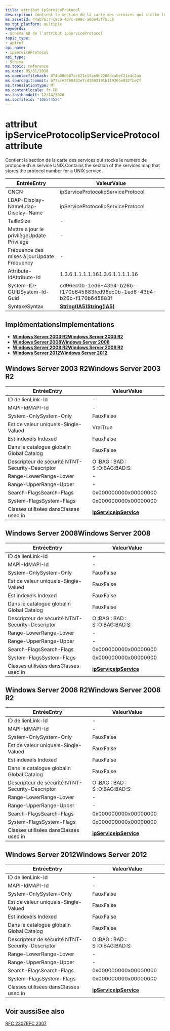```yaml
---
title: attribut ipServiceProtocol
description: Contient la section de la carte des services qui stocke le numéro de protocole d’un service UNIX.
ms.assetid: 44ab7637-c9c0-4d7c-898c-a9de45f75ccb
ms.tgt_platform: multiple
keywords:
- Schéma AD de l’attribut ipServiceProtocol
topic_type:
- apiref
api_name:
- ipServiceProtocol
api_type:
- Schema
ms.topic: reference
ms.date: 05/31/2018
ms.openlocfilehash: 874b08d687ac621e15ae9b2268dcabef21e4c2aa
ms.sourcegitcommit: b77ace27b0432e7cd3863191b11926be032fbe2f
ms.translationtype: MT
ms.contentlocale: fr-FR
ms.lasthandoff: 12/14/2020
ms.locfileid: "106544524"
---
```

# <a name="ipserviceprotocol-attribute"></a><span data-ttu-id="28f53-104">attribut ipServiceProtocol</span><span class="sxs-lookup"><span data-stu-id="28f53-104">ipServiceProtocol attribute</span></span>

<span data-ttu-id="28f53-105">Contient la section de la carte des services qui stocke le numéro de protocole d’un service UNIX.</span><span class="sxs-lookup"><span data-stu-id="28f53-105">Contains the section of the services map that stores the protocol number for a UNIX service.</span></span>



| <span data-ttu-id="28f53-106">Entrée</span><span class="sxs-lookup"><span data-stu-id="28f53-106">Entry</span></span> | <span data-ttu-id="28f53-107">Valeur</span><span class="sxs-lookup"><span data-stu-id="28f53-107">Value</span></span> |
|-------------------|--------------------------------------|
| <span data-ttu-id="28f53-108">CN</span><span class="sxs-lookup"><span data-stu-id="28f53-108">CN</span></span>                | <span data-ttu-id="28f53-109">ipServiceProtocol</span><span class="sxs-lookup"><span data-stu-id="28f53-109">ipServiceProtocol</span></span>                    |
| <span data-ttu-id="28f53-110">LDAP-Display-Name</span><span class="sxs-lookup"><span data-stu-id="28f53-110">Ldap-Display-Name</span></span> | <span data-ttu-id="28f53-111">ipServiceProtocol</span><span class="sxs-lookup"><span data-stu-id="28f53-111">ipServiceProtocol</span></span>                    |
| <span data-ttu-id="28f53-112">Taille</span><span class="sxs-lookup"><span data-stu-id="28f53-112">Size</span></span>              | \-                                   |
| <span data-ttu-id="28f53-113">Mettre à jour le privilège</span><span class="sxs-lookup"><span data-stu-id="28f53-113">Update Privilege</span></span>  | \-                                   |
| <span data-ttu-id="28f53-114">Fréquence des mises à jour</span><span class="sxs-lookup"><span data-stu-id="28f53-114">Update Frequency</span></span>  | \-                                   |
| <span data-ttu-id="28f53-115">Attribute-Id</span><span class="sxs-lookup"><span data-stu-id="28f53-115">Attribute-Id</span></span>      | <span data-ttu-id="28f53-116">1.3.6.1.1.1.1.16</span><span class="sxs-lookup"><span data-stu-id="28f53-116">1.3.6.1.1.1.1.16</span></span>                     |
| <span data-ttu-id="28f53-117">System-ID-GUID</span><span class="sxs-lookup"><span data-stu-id="28f53-117">System-Id-Guid</span></span>    | <span data-ttu-id="28f53-118">cd96ec0b-1ed6-43b4-b26b-f170b645883f</span><span class="sxs-lookup"><span data-stu-id="28f53-118">cd96ec0b-1ed6-43b4-b26b-f170b645883f</span></span> |
| <span data-ttu-id="28f53-119">Syntaxe</span><span class="sxs-lookup"><span data-stu-id="28f53-119">Syntax</span></span>            | [<span data-ttu-id="28f53-120">**String(IA5)**</span><span class="sxs-lookup"><span data-stu-id="28f53-120">**String(IA5)**</span></span>](s-string-ia5.md)  |



## <a name="implementations"></a><span data-ttu-id="28f53-121">Implémentations</span><span class="sxs-lookup"><span data-stu-id="28f53-121">Implementations</span></span>

-   [<span data-ttu-id="28f53-122">**Windows Server 2003 R2**</span><span class="sxs-lookup"><span data-stu-id="28f53-122">**Windows Server 2003 R2**</span></span>](#windows-server-2003-r2)
-   [<span data-ttu-id="28f53-123">**Windows Server 2008**</span><span class="sxs-lookup"><span data-stu-id="28f53-123">**Windows Server 2008**</span></span>](#windows-server-2008)
-   [<span data-ttu-id="28f53-124">**Windows Server 2008 R2**</span><span class="sxs-lookup"><span data-stu-id="28f53-124">**Windows Server 2008 R2**</span></span>](#windows-server-2008-r2)
-   [<span data-ttu-id="28f53-125">**Windows Server 2012**</span><span class="sxs-lookup"><span data-stu-id="28f53-125">**Windows Server 2012**</span></span>](#windows-server-2012)

## <a name="windows-server-2003-r2"></a><span data-ttu-id="28f53-126">Windows Server 2003 R2</span><span class="sxs-lookup"><span data-stu-id="28f53-126">Windows Server 2003 R2</span></span>



| <span data-ttu-id="28f53-127">Entrée</span><span class="sxs-lookup"><span data-stu-id="28f53-127">Entry</span></span> | <span data-ttu-id="28f53-128">Valeur</span><span class="sxs-lookup"><span data-stu-id="28f53-128">Value</span></span> |
|------------------------|---------------------------------------------|
| <span data-ttu-id="28f53-129">ID de lien</span><span class="sxs-lookup"><span data-stu-id="28f53-129">Link-Id</span></span>                | \-                                          |
| <span data-ttu-id="28f53-130">MAPI-Id</span><span class="sxs-lookup"><span data-stu-id="28f53-130">MAPI-Id</span></span>                | \-                                          |
| <span data-ttu-id="28f53-131">System-Only</span><span class="sxs-lookup"><span data-stu-id="28f53-131">System-Only</span></span>            | <span data-ttu-id="28f53-132">Faux</span><span class="sxs-lookup"><span data-stu-id="28f53-132">False</span></span>                                       |
| <span data-ttu-id="28f53-133">Est de valeur unique</span><span class="sxs-lookup"><span data-stu-id="28f53-133">Is-Single-Valued</span></span>       | <span data-ttu-id="28f53-134">Vrai</span><span class="sxs-lookup"><span data-stu-id="28f53-134">True</span></span>                                        |
| <span data-ttu-id="28f53-135">Est indexé</span><span class="sxs-lookup"><span data-stu-id="28f53-135">Is Indexed</span></span>             | <span data-ttu-id="28f53-136">Faux</span><span class="sxs-lookup"><span data-stu-id="28f53-136">False</span></span>                                       |
| <span data-ttu-id="28f53-137">Dans le catalogue global</span><span class="sxs-lookup"><span data-stu-id="28f53-137">In Global Catalog</span></span>      | <span data-ttu-id="28f53-138">Faux</span><span class="sxs-lookup"><span data-stu-id="28f53-138">False</span></span>                                       |
| <span data-ttu-id="28f53-139">Descripteur de sécurité NT</span><span class="sxs-lookup"><span data-stu-id="28f53-139">NT-Security-Descriptor</span></span> | <span data-ttu-id="28f53-140">O :BAG : BAD : S :</span><span class="sxs-lookup"><span data-stu-id="28f53-140">O:BAG:BAD:S:</span></span>                                |
| <span data-ttu-id="28f53-141">Range-Lower</span><span class="sxs-lookup"><span data-stu-id="28f53-141">Range-Lower</span></span>            | \-                                          |
| <span data-ttu-id="28f53-142">Range-Upper</span><span class="sxs-lookup"><span data-stu-id="28f53-142">Range-Upper</span></span>            | \-                                          |
| <span data-ttu-id="28f53-143">Search-Flags</span><span class="sxs-lookup"><span data-stu-id="28f53-143">Search-Flags</span></span>           | <span data-ttu-id="28f53-144">0x00000000</span><span class="sxs-lookup"><span data-stu-id="28f53-144">0x00000000</span></span>                                  |
| <span data-ttu-id="28f53-145">System-Flags</span><span class="sxs-lookup"><span data-stu-id="28f53-145">System-Flags</span></span>           | <span data-ttu-id="28f53-146">0x00000000</span><span class="sxs-lookup"><span data-stu-id="28f53-146">0x00000000</span></span>                                  |
| <span data-ttu-id="28f53-147">Classes utilisées dans</span><span class="sxs-lookup"><span data-stu-id="28f53-147">Classes used in</span></span>        | [<span data-ttu-id="28f53-148">**ipService**</span><span class="sxs-lookup"><span data-stu-id="28f53-148">**ipService**</span></span>](c-ipservice.md)<br/> |



## <a name="windows-server-2008"></a><span data-ttu-id="28f53-149">Windows Server 2008</span><span class="sxs-lookup"><span data-stu-id="28f53-149">Windows Server 2008</span></span>



| <span data-ttu-id="28f53-150">Entrée</span><span class="sxs-lookup"><span data-stu-id="28f53-150">Entry</span></span> | <span data-ttu-id="28f53-151">Valeur</span><span class="sxs-lookup"><span data-stu-id="28f53-151">Value</span></span> |
|------------------------|---------------------------------------------|
| <span data-ttu-id="28f53-152">ID de lien</span><span class="sxs-lookup"><span data-stu-id="28f53-152">Link-Id</span></span>                | \-                                          |
| <span data-ttu-id="28f53-153">MAPI-Id</span><span class="sxs-lookup"><span data-stu-id="28f53-153">MAPI-Id</span></span>                | \-                                          |
| <span data-ttu-id="28f53-154">System-Only</span><span class="sxs-lookup"><span data-stu-id="28f53-154">System-Only</span></span>            | <span data-ttu-id="28f53-155">Faux</span><span class="sxs-lookup"><span data-stu-id="28f53-155">False</span></span>                                       |
| <span data-ttu-id="28f53-156">Est de valeur unique</span><span class="sxs-lookup"><span data-stu-id="28f53-156">Is-Single-Valued</span></span>       | <span data-ttu-id="28f53-157">Faux</span><span class="sxs-lookup"><span data-stu-id="28f53-157">False</span></span>                                       |
| <span data-ttu-id="28f53-158">Est indexé</span><span class="sxs-lookup"><span data-stu-id="28f53-158">Is Indexed</span></span>             | <span data-ttu-id="28f53-159">Faux</span><span class="sxs-lookup"><span data-stu-id="28f53-159">False</span></span>                                       |
| <span data-ttu-id="28f53-160">Dans le catalogue global</span><span class="sxs-lookup"><span data-stu-id="28f53-160">In Global Catalog</span></span>      | <span data-ttu-id="28f53-161">Faux</span><span class="sxs-lookup"><span data-stu-id="28f53-161">False</span></span>                                       |
| <span data-ttu-id="28f53-162">Descripteur de sécurité NT</span><span class="sxs-lookup"><span data-stu-id="28f53-162">NT-Security-Descriptor</span></span> | <span data-ttu-id="28f53-163">O :BAG : BAD : S :</span><span class="sxs-lookup"><span data-stu-id="28f53-163">O:BAG:BAD:S:</span></span>                                |
| <span data-ttu-id="28f53-164">Range-Lower</span><span class="sxs-lookup"><span data-stu-id="28f53-164">Range-Lower</span></span>            | \-                                          |
| <span data-ttu-id="28f53-165">Range-Upper</span><span class="sxs-lookup"><span data-stu-id="28f53-165">Range-Upper</span></span>            | \-                                          |
| <span data-ttu-id="28f53-166">Search-Flags</span><span class="sxs-lookup"><span data-stu-id="28f53-166">Search-Flags</span></span>           | <span data-ttu-id="28f53-167">0x00000000</span><span class="sxs-lookup"><span data-stu-id="28f53-167">0x00000000</span></span>                                  |
| <span data-ttu-id="28f53-168">System-Flags</span><span class="sxs-lookup"><span data-stu-id="28f53-168">System-Flags</span></span>           | <span data-ttu-id="28f53-169">0x00000000</span><span class="sxs-lookup"><span data-stu-id="28f53-169">0x00000000</span></span>                                  |
| <span data-ttu-id="28f53-170">Classes utilisées dans</span><span class="sxs-lookup"><span data-stu-id="28f53-170">Classes used in</span></span>        | [<span data-ttu-id="28f53-171">**ipService**</span><span class="sxs-lookup"><span data-stu-id="28f53-171">**ipService**</span></span>](c-ipservice.md)<br/> |



## <a name="windows-server-2008-r2"></a><span data-ttu-id="28f53-172">Windows Server 2008 R2</span><span class="sxs-lookup"><span data-stu-id="28f53-172">Windows Server 2008 R2</span></span>



| <span data-ttu-id="28f53-173">Entrée</span><span class="sxs-lookup"><span data-stu-id="28f53-173">Entry</span></span> | <span data-ttu-id="28f53-174">Valeur</span><span class="sxs-lookup"><span data-stu-id="28f53-174">Value</span></span> |
|------------------------|---------------------------------------------|
| <span data-ttu-id="28f53-175">ID de lien</span><span class="sxs-lookup"><span data-stu-id="28f53-175">Link-Id</span></span>                | \-                                          |
| <span data-ttu-id="28f53-176">MAPI-Id</span><span class="sxs-lookup"><span data-stu-id="28f53-176">MAPI-Id</span></span>                | \-                                          |
| <span data-ttu-id="28f53-177">System-Only</span><span class="sxs-lookup"><span data-stu-id="28f53-177">System-Only</span></span>            | <span data-ttu-id="28f53-178">Faux</span><span class="sxs-lookup"><span data-stu-id="28f53-178">False</span></span>                                       |
| <span data-ttu-id="28f53-179">Est de valeur unique</span><span class="sxs-lookup"><span data-stu-id="28f53-179">Is-Single-Valued</span></span>       | <span data-ttu-id="28f53-180">Faux</span><span class="sxs-lookup"><span data-stu-id="28f53-180">False</span></span>                                       |
| <span data-ttu-id="28f53-181">Est indexé</span><span class="sxs-lookup"><span data-stu-id="28f53-181">Is Indexed</span></span>             | <span data-ttu-id="28f53-182">Faux</span><span class="sxs-lookup"><span data-stu-id="28f53-182">False</span></span>                                       |
| <span data-ttu-id="28f53-183">Dans le catalogue global</span><span class="sxs-lookup"><span data-stu-id="28f53-183">In Global Catalog</span></span>      | <span data-ttu-id="28f53-184">Faux</span><span class="sxs-lookup"><span data-stu-id="28f53-184">False</span></span>                                       |
| <span data-ttu-id="28f53-185">Descripteur de sécurité NT</span><span class="sxs-lookup"><span data-stu-id="28f53-185">NT-Security-Descriptor</span></span> | <span data-ttu-id="28f53-186">O :BAG : BAD : S :</span><span class="sxs-lookup"><span data-stu-id="28f53-186">O:BAG:BAD:S:</span></span>                                |
| <span data-ttu-id="28f53-187">Range-Lower</span><span class="sxs-lookup"><span data-stu-id="28f53-187">Range-Lower</span></span>            | \-                                          |
| <span data-ttu-id="28f53-188">Range-Upper</span><span class="sxs-lookup"><span data-stu-id="28f53-188">Range-Upper</span></span>            | \-                                          |
| <span data-ttu-id="28f53-189">Search-Flags</span><span class="sxs-lookup"><span data-stu-id="28f53-189">Search-Flags</span></span>           | <span data-ttu-id="28f53-190">0x00000000</span><span class="sxs-lookup"><span data-stu-id="28f53-190">0x00000000</span></span>                                  |
| <span data-ttu-id="28f53-191">System-Flags</span><span class="sxs-lookup"><span data-stu-id="28f53-191">System-Flags</span></span>           | <span data-ttu-id="28f53-192">0x00000000</span><span class="sxs-lookup"><span data-stu-id="28f53-192">0x00000000</span></span>                                  |
| <span data-ttu-id="28f53-193">Classes utilisées dans</span><span class="sxs-lookup"><span data-stu-id="28f53-193">Classes used in</span></span>        | [<span data-ttu-id="28f53-194">**ipService**</span><span class="sxs-lookup"><span data-stu-id="28f53-194">**ipService**</span></span>](c-ipservice.md)<br/> |



## <a name="windows-server-2012"></a><span data-ttu-id="28f53-195">Windows Server 2012</span><span class="sxs-lookup"><span data-stu-id="28f53-195">Windows Server 2012</span></span>



| <span data-ttu-id="28f53-196">Entrée</span><span class="sxs-lookup"><span data-stu-id="28f53-196">Entry</span></span> | <span data-ttu-id="28f53-197">Valeur</span><span class="sxs-lookup"><span data-stu-id="28f53-197">Value</span></span> |
|------------------------|---------------------------------------------|
| <span data-ttu-id="28f53-198">ID de lien</span><span class="sxs-lookup"><span data-stu-id="28f53-198">Link-Id</span></span>                | \-                                          |
| <span data-ttu-id="28f53-199">MAPI-Id</span><span class="sxs-lookup"><span data-stu-id="28f53-199">MAPI-Id</span></span>                | \-                                          |
| <span data-ttu-id="28f53-200">System-Only</span><span class="sxs-lookup"><span data-stu-id="28f53-200">System-Only</span></span>            | <span data-ttu-id="28f53-201">Faux</span><span class="sxs-lookup"><span data-stu-id="28f53-201">False</span></span>                                       |
| <span data-ttu-id="28f53-202">Est de valeur unique</span><span class="sxs-lookup"><span data-stu-id="28f53-202">Is-Single-Valued</span></span>       | <span data-ttu-id="28f53-203">Faux</span><span class="sxs-lookup"><span data-stu-id="28f53-203">False</span></span>                                       |
| <span data-ttu-id="28f53-204">Est indexé</span><span class="sxs-lookup"><span data-stu-id="28f53-204">Is Indexed</span></span>             | <span data-ttu-id="28f53-205">Faux</span><span class="sxs-lookup"><span data-stu-id="28f53-205">False</span></span>                                       |
| <span data-ttu-id="28f53-206">Dans le catalogue global</span><span class="sxs-lookup"><span data-stu-id="28f53-206">In Global Catalog</span></span>      | <span data-ttu-id="28f53-207">Faux</span><span class="sxs-lookup"><span data-stu-id="28f53-207">False</span></span>                                       |
| <span data-ttu-id="28f53-208">Descripteur de sécurité NT</span><span class="sxs-lookup"><span data-stu-id="28f53-208">NT-Security-Descriptor</span></span> | <span data-ttu-id="28f53-209">O :BAG : BAD : S :</span><span class="sxs-lookup"><span data-stu-id="28f53-209">O:BAG:BAD:S:</span></span>                                |
| <span data-ttu-id="28f53-210">Range-Lower</span><span class="sxs-lookup"><span data-stu-id="28f53-210">Range-Lower</span></span>            | \-                                          |
| <span data-ttu-id="28f53-211">Range-Upper</span><span class="sxs-lookup"><span data-stu-id="28f53-211">Range-Upper</span></span>            | \-                                          |
| <span data-ttu-id="28f53-212">Search-Flags</span><span class="sxs-lookup"><span data-stu-id="28f53-212">Search-Flags</span></span>           | <span data-ttu-id="28f53-213">0x00000000</span><span class="sxs-lookup"><span data-stu-id="28f53-213">0x00000000</span></span>                                  |
| <span data-ttu-id="28f53-214">System-Flags</span><span class="sxs-lookup"><span data-stu-id="28f53-214">System-Flags</span></span>           | <span data-ttu-id="28f53-215">0x00000000</span><span class="sxs-lookup"><span data-stu-id="28f53-215">0x00000000</span></span>                                  |
| <span data-ttu-id="28f53-216">Classes utilisées dans</span><span class="sxs-lookup"><span data-stu-id="28f53-216">Classes used in</span></span>        | [<span data-ttu-id="28f53-217">**ipService**</span><span class="sxs-lookup"><span data-stu-id="28f53-217">**ipService**</span></span>](c-ipservice.md)<br/> |



## <a name="see-also"></a><span data-ttu-id="28f53-218">Voir aussi</span><span class="sxs-lookup"><span data-stu-id="28f53-218">See also</span></span>

<dl> <dt>

[<span data-ttu-id="28f53-219">RFC 2307</span><span class="sxs-lookup"><span data-stu-id="28f53-219">RFC 2307</span></span>](https://www.ietf.org/rfc/rfc2307.txt)
</dt> </dl>

 

 





